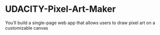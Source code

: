 # UDACITY-Pixel-Art-Maker
You’ll build a single-page web app that allows users to draw pixel art on a customizable canvas
